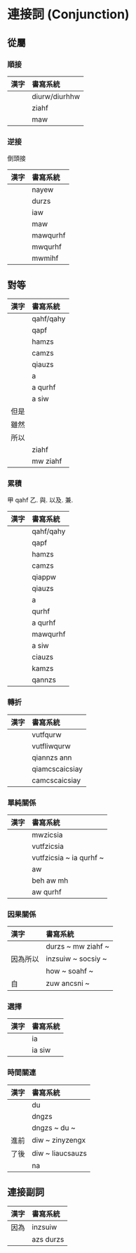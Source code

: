 # 連接詞 (Conjunction)

## 從屬

### 順接

| 漢字 | 書寫系統 |
| :--- | :--- |
|| diurw/diurhhw |
|| ziahf |
|| maw |

### 逆接

倒頭接

| 漢字 | 書寫系統 |
| :--- | :--- |
|| nayew |
|| durzs |
|| iaw |
|| maw |
|| mawqurhf |
|| mwqurhf |
|| mwmihf |

## 對等

| 漢字 | 書寫系統 |
| :--- | :--- |
|| qahf/qahy |
|| qapf |
|| hamzs |
|| camzs |
|| qiauzs |
|| a |
|| a qurhf |
|| a siw |
| 但是 ||
| 雖然 ||
| 所以 ||
|| ziahf |
|| mw ziahf |

### 累積

甲 qahf 乙.
與. 以及. 兼.

| 漢字 | 書寫系統 |
| :--- | :--- |
|| qahf/qahy |
|| qapf |
|| hamzs |
|| camzs |
|| qiappw |
|| qiauzs |
|| a |
|| qurhf |
|| a qurhf |
|| mawqurhf |
|| a siw |
|| ciauzs |
|| kamzs |
|| qannzs |

### 轉折

| 漢字 | 書寫系統 |
| :--- | :--- |
|| vutfqurw |
|| vutfliwqurw |
|| qiannzs ann |
|| qiamcscaicsiay |
|| camcscaicsiay |

### 單純關係

| 漢字 | 書寫系統 |
| :--- | :--- |
|| mwzicsia |
|| vutfzicsia |
|| vutfzicsia ~ ia qurhf ~ |
|| aw |
|| beh aw mh |
|| aw qurhf |

### 因果關係

| 漢字 | 書寫系統 |
| :--- | :--- |
|| durzs ~ mw ziahf ~ |
| 因為所以 | inzsuiw ~ socsiy ~ |
|| how ~ soahf ~ |
| 自 | zuw ancsni ~ |

### 選擇

| 漢字 | 書寫系統 |
| :--- | :--- |
|| ia |
|| ia siw |

### 時間關連

| 漢字 | 書寫系統 |
| :--- | :--- |
|| du |
|| dngzs |
|| dngzs ~ du ~ |
| 進前 | diw ~ zinyzengx |
| 了後 | diw ~ liaucsauzs |
|| na |

## 連接副詞

| 漢字 | 書寫系統 |
| :--- | :--- |
| 因為 | inzsuiw |
|| azs durzs |
